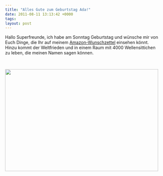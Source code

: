 ```yaml
---
title: "Alles Gute zum Geburtstag Ada!"
date: 2011-08-11 13:13:42 +0000
tags: 
layout: post
---
```

<p>
	Hallo Superfreunde, ich habe am Sonntag Geburtstag und wünsche mir von Euch Dinge, die Ihr auf meinem&nbsp;<a href="http://www.amazon.de/registry/wishlist/3PIK2FF6GZI5D">Amazon-Wunschzettel</a>&nbsp;einsehen könnt. Hinzu kommt der Weltfrieden und in einem Raum mit 4000 Wellensittichen zu leben, die meinen Namen sagen können.</p>
<p>
	&nbsp;</p>
<p>
	<img alt="" height="333" src="/files/jamjam.jpg" width="500" /></p>

